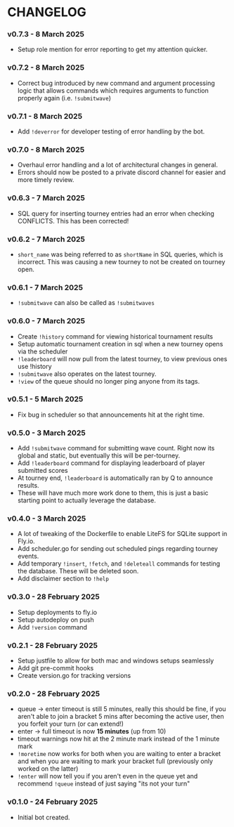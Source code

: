 # CHANGELOG

### v0.7.3 - 8 March 2025
- Setup role mention for error reporting to get my attention quicker.

### v0.7.2 - 8 March 2025
- Correct bug introduced by new command and argument processing logic that allows commands which requires arguments to function properly again (i.e. `!submitwave`)

### v0.7.1 - 8 March 2025
- Add `!deverror` for developer testing of error handling by the bot.

### v0.7.0 - 8 March 2025
- Overhaul error handling and a lot of architectural changes in general.
- Errors should now be posted to a private discord channel for easier and more timely review.

### v0.6.3 - 7 March 2025
- SQL query for inserting tourney entries had an error when checking CONFLICTS. This has been corrected!

### v0.6.2 - 7 March 2025
- `short_name` was being referred to as `shortName` in SQL queries, which is incorrect. This was causing a new tourney to not be created on tourney open.

### v0.6.1 - 7 March 2025
- `!submitwave` can also be called as `!submitwaves`

### v0.6.0 - 7 March 2025
- Create `!history` command for viewing historical tournament results
- Setup automatic tournament creation in sql when a new tourney opens via the scheduler
- `!leaderboard` will now pull from the latest tourney, to view previous ones use !history
- `!submitwave` also operates on the latest tourney.
- `!view` of the queue should no longer ping anyone from its tags.

### v0.5.1 - 5 March 2025
- Fix bug in scheduler so that announcements hit at the right time.

### v0.5.0 - 3 March 2025
- Add `!submitwave` command for submitting wave count. Right now its global and static, but eventually this will be per-tourney.
- Add `!leaderboard` command for displaying leaderboard of player submitted scores
- At tourney end, `!leaderboard` is automatically ran by Q to announce results.
- These will have much more work done to them, this is just a basic starting point to actually leverage the database.

### v0.4.0 - 3 March 2025
- A lot of tweaking of the Dockerfile to enable LiteFS for SQLite support in Fly.io.
- Add scheduler.go for sending out scheduled pings regarding tourney events.
- Add temporary `!insert`, `!fetch`, and `!deleteall` commands for testing the database. These will be deleted soon.
- Add disclaimer section to `!help`

### v0.3.0 - 28 February 2025
- Setup deployments to fly.io
- Setup autodeploy on push
- Add `!version` command

### v0.2.1 - 28 February 2025
- Setup justfile to allow for both mac and windows setups seamlessly
- Add git pre-commit hooks
- Create version.go for tracking versions

### v0.2.0 - 28 February 2025
- queue -> enter timeout is still 5 minutes, really this should be fine, if you aren't able to join a bracket 5 mins after becoming the active user, then you forfeit your turn (or can extend!)
- enter -> full timeout is now **15 minutes** (up from 10)
- timeout warnings now hit at the 2 minute mark instead of the 1 minute mark
- `!moretime` now works for both when you are waiting to enter a bracket and when you are waiting to mark your bracket full (previously only worked on the latter)
- `!enter` will now tell you if you aren't even in the queue yet and recommend `!queue` instead of just saying "its not your turn"

### v0.1.0 - 24 February 2025
- Initial bot created.
